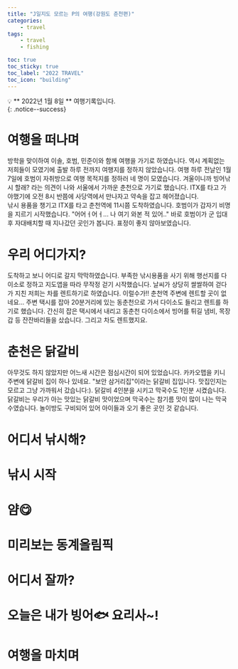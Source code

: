 ```yaml
---
title: "J일지도 모르는 P의 여행(강원도 춘천편)"
categories:
    - travel
tags:
    - travel
    - fishing

toc: true
toc_sticky: true
toc_label: "2022 TRAVEL"
toc_icon: "building"
---
```

💡 ** 2022년 1월 8일 ** 여행기록입니다.<br>
{: .notice--success}

# 여행을 떠나며
 방학을 맞이하여 이솔, 호범, 민준이와 함께 여행을 가기로 하였습니다. 역시 계획없는 저희들이 모였기에 출발 하루 전까지 여행지를 정하지 않았습니다. 여행 하루 전날인 1월 7일에 호범이 자취방으로 여행 목적지를 정하러 네 명이 모였습니다. 겨울이니까 빙어낚시 할래? 라는 의견이 나와 서울에서 가까운 춘천으로 가기로 했습니다. ITX를 타고 가야했기에 오전 8시 반쯤에 사당역에서 만나자고 약속을 잡고 헤어졌습니다. <br>
 낚시 용품을 챙기고 ITX를 타고 춘천역에 11시쯤 도착하였습니다. 호범이가 갑자기 비명을 지르기 시작했습니다. "어어ㅓ어ㅓ... 나 여기 와본 적 있어.." 바로 호범이가 군 입대 후 자대배치할 때 지나갔던 곳인가 봅니다. 표정이 좋지 않아보였습니다. 

# 우리 어디가지?
 도착하고 보니 어디로 갈지 막막하였습니다. 부족한 낚시용품을 사기 위해 행선지를 다이소로 정하고 지도앱을 따라 무작정 걷기 시작했습니다. 날씨가 상당히 쌀쌀하여 걷다가 지친 저희는 차를 렌트하기로 하였습니다. 이럴수가!! 춘천역 주변에 렌트할 곳이 없네요... 주변 택시를 잡아 20분거리에 있는 동춘천으로 가서 다이소도 들리고 렌트를 하기로 했습니다. 간신히 잡은 택시에서 내리고 동춘천 다이소에서 빙어를 튀길 냄비, 목장갑 등 잔잔바리들을 샀습니다. 그리고 차도 렌트했지요.

# 춘천은 닭갈비
 아무것도 하지 않았지만 어느새 시간은 점심시간이 되어 있었습니다. 카카오맵을 키니 주변에 닭갈비 집이 하나 있네요. "보안 삼거리집"이라는 닭갈비 집입니다. 맛집인지는 모르고 그냥 가까워서 갔습니다:). 닭갈비 4인분을 시키고 막국수도 1인분 시켰습니다. 닭갈비는 우리가 아는 맛있는 닭갈비 맛이었으며 막국수는 참기름 맛이 많이 나는 막국수였습니다. 놀이방도 구비되어 있어 아이들과 오기 좋은 곳인 것 같습니다.

# 어디서 낚시해?

# 낚시 시작

# 얌😋

# 미리보는 동계올림픽

# 어디서 잘까?

# 오늘은 내가 빙어🐟 요리사~!

# 여행을 마치며